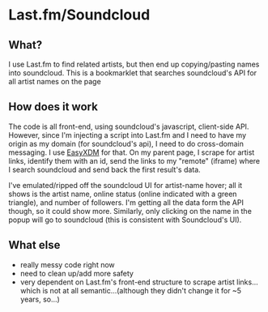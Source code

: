 # Last.fm/Soundcloud

## What?
I use Last.fm to find related artists, but then end up copying/pasting names into soundcloud. This is a bookmarklet that searches soundcloud's API for all artist names on the page

## How does it work
The code is all front-end, using soundcloud's javascript, client-side API. However, since I'm injecting a script into Last.fm and I need to have my origin as my domain (for soundcloud's api), I need to do cross-domain messaging. I use [EasyXDM](https://github.com/oyvindkinsey/easyXDM) for that. On my parent page, I scrape for artist links, identify them with an id, send the links to my "remote" (iframe) where I search soundcloud and send back the first result's data.

I've emulated/ripped off the soundcloud UI for artist-name hover; all it shows is the artist name, online status (online indicated with a green triangle), and number of followers. I'm getting all the data form the API though, so it could show more. Similarly, only clicking on the name in the popup will go to soundcloud (this is consistent with Soundcloud's UI).

## What else

* really messy code right now
* need to clean up/add more safety
* very dependent on Last.fm's front-end structure to scrape artist links... which is not at all semantic...(although they didn't change it for ~5 years, so...)

